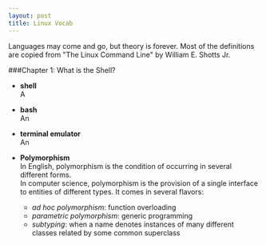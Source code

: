 ```yaml
---
layout: post
title: Linux Vocab
---
```

Languages may come and go, but theory is forever.  Most of the definitions are copied from "The Linux Command Line" by William E. Shotts Jr.

###Chapter 1: What is the Shell?  
* **shell**  
A 
* **bash**  
An 
* **terminal emulator**  
An 


* **Polymorphism**  
In English, polymorphism is the condition of occurring in several different forms.  
In computer science, polymorphism is the provision of a single interface to entities of different types.  It comes in several flavors:  
  - *ad hoc polymorphism*:
  function overloading
  - *parametric polymorphism*:
  generic programming
  - *subtyping*:
  when a name denotes instances of many different classes related by some common superclass
